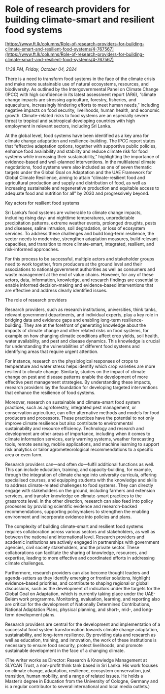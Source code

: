 # Role of research providers for building climate-smart and resilient food systems

[https://www.ft.lk/columns/Role-of-research-providers-for-building-climate-smart-and-resilient-food-systems/4-767567](https://www.ft.lk/columns/Role-of-research-providers-for-building-climate-smart-and-resilient-food-systems/4-767567)

*11:38 PM, Friday, October 04, 2024*

There is a need to transform food systems in the face of the climate crisis and make more sustainable use of natural ecosystems, resources, and biodiversity. As outlined by the Intergovernmental Panel on Climate Change (IPCC) with high confidence in its latest assessment report (AR6), “climate change impacts are stressing agriculture, forestry, fisheries, and aquaculture, increasingly hindering efforts to meet human needs,” including negative impacts on food security, livelihoods, human health, and economic growth. Climate-related risks to food systems are an especially severe threat to tropical and subtropical developing countries with high employment in relevant sectors, including Sri Lanka.

At the global level, food systems have been identified as a key area for climate change adaptation and resilience-building. The IPCC report states that “effective adaptation options, together with supportive public policies, enhance food availability and stability and reduce climate risk for food systems while increasing their sustainability,” highlighting the importance of evidence-based and well-planned interventions. In the multilateral climate negotiations, food systems were also included as one of seven thematic targets under the Global Goal on Adaptation and the UAE Framework for Global Climate Resilience, aiming to attain “climate-resilient food and agricultural production and supply and distribution of food, as well as increasing sustainable and regenerative production and equitable access to adequate food and nutrition for all” by 2030 and progressively beyond.

Key actors for resilient food systems

Sri Lanka’s food systems are vulnerable to climate change impacts, including rising day- and nighttime temperatures, unpredictable precipitation patterns, extreme weather events, prolonged droughts, pests and diseases, saline intrusion, soil degradation, or loss of ecosystem services. To address these challenges and build long-term resilience, the sector needs to modernise, strengthen adaptation measures, build relevant capacities, and transition to more climate-smart, integrated, resilient, and risk-informed approaches.

For this process to be successful, multiple actors and stakeholder groups need to work together, from producers at the ground level and their associations to national government authorities as well as consumers and waste management at the end of value chains. However, for any of these actors, data, information, knowledge, and research findings are essential to enable informed decision-making and evidence-based interventions that are effective and address clearly identified issues.

The role of research providers

Research providers, such as research institutions, universities, think tanks, relevant government departments, and individual experts, play a key role in bridging data and evidence gaps and enabling long-term resilience-building. They are at the forefront of generating knowledge about the impacts of climate change and other related risks on food systems, for example on how changing climatic conditions affect crop yields, soil health, water availability, and pest and disease dynamics. This knowledge is crucial for understanding the vulnerabilities of different food systems and identifying areas that require urgent attention.

For instance, research on the physiological responses of crops to temperature and water stress helps identify which crop varieties are more resilient to climate change. Similarly, studies on the impact of climate change on pest and disease patterns enable the development of more effective pest management strategies. By understanding these impacts, research providers lay the foundation for developing targeted interventions that enhance the resilience of food systems.

Moreover, research on sustainable and climate-smart food system practices, such as agroforestry, integrated pest management, or conservation agriculture, can offer alternative methods and models for food producers and processors. These practices have the potential to not only improve climate resilience but also contribute to environmental sustainability and resource efficiency. Technology and research and development are other areas of importance, including when it comes to climate information services, early warning systems, weather forecasting tools, remote sensing, mobile applications, and machine learning to support risk analytics or tailor agrometeorological recommendations to a specific area or even farm.

Research providers can—and often do—fulfil additional functions as well. This can include education, training, and capacity-building, for example, through the integration of climate change into university curricula, offering specialised courses, and equipping students with the knowledge and skills to address climate-related challenges to food systems. They can directly engage with stakeholders on the ground, including farmers and extension services, and transfer knowledge on climate-smart practices to the grassroots level. In the other direction, research can also feed into policy processes by providing scientific evidence and research-backed recommendations, supporting policymakers to strengthen the enabling environment and incorporate evidence into policies and plans.

The complexity of building climate-smart and resilient food systems requires collaboration across various sectors and stakeholders, as well as between the national and international level. Research providers and academic institutions are actively engaged in partnerships with government agencies, civil society stakeholders, and the private sector. These collaborations can facilitate the sharing of knowledge, resources, and expertise, leading to more effective and coordinated efforts in addressing climate challenges.

Furthermore, research providers can also become thought leaders and agenda-setters as they identify emerging or frontier solutions, highlight evidence-based priorities, and contribute to shaping regional or global discussions, such as the development of indicators under the targets for the Global Goal on Adaptation, which is currently taking place under the UAE-Belém work programme. Monitoring, evaluation, learning, and reporting also are critical for the development of Nationally Determined Contributions, National Adaptation Plans, physical planning, and short-, mid-, and long-term development plans.

Research providers are central for the development and implementation of a successful food system transformation towards climate change adaptation, sustainability, and long-term resilience. By providing data and research as well as education, training, and innovation, the work of these institutions is necessary to ensure food security, protect livelihoods, and promote sustainable development in the face of a changing climate.

(The writer works as Director: Research & Knowledge Management at SLYCAN Trust, a non-profit think tank based in Sri Lanka. His work focuses on climate change, adaptation, resilience, ecosystem conservation, just transition, human mobility, and a range of related issues. He holds a Master’s degree in Education from the University of Cologne, Germany and is a regular contributor to several international and local media outlets.)

